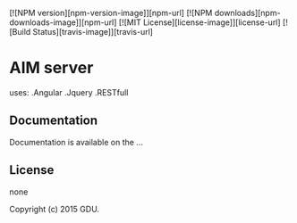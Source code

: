 [![NPM version][npm-version-image]][npm-url] [![NPM downloads][npm-downloads-image]][npm-url] [![MIT License][license-image]][license-url] [![Build Status][travis-image]][travis-url]

# AIM server
uses:
.Angular
.Jquery
.RESTfull

## Documentation

Documentation is available on the ...


## License

none

Copyright (c) 2015 GDU.
